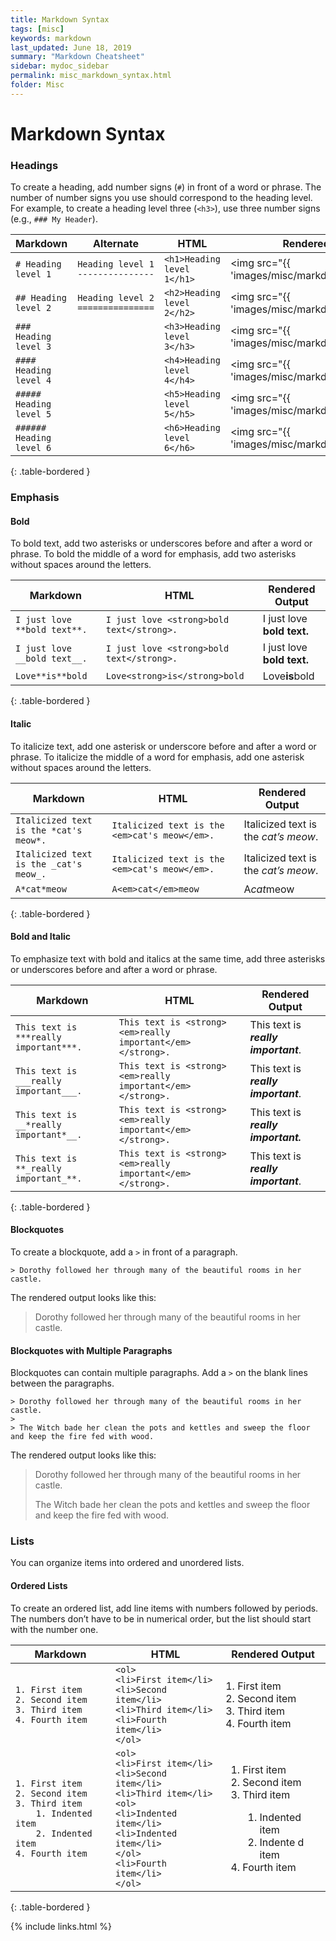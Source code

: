 ```yaml
---
title: Markdown Syntax
tags: [misc]
keywords: markdown
last_updated: June 18, 2019
summary: "Markdown Cheatsheet"
sidebar: mydoc_sidebar
permalink: misc_markdown_syntax.html
folder: Misc
---
```


Markdown Syntax
=====

### Headings

To create a heading, add number signs (`#`) in front of a word or phrase. The number of number signs you use should correspond to the heading level. For example, to create a heading level three (`<h3>`), use three number signs (e.g., `### My Header`).  

| **Markdown** | **Alternate** | **HTML** | **Rendered Output** |   
| ------------- | ------------- | ------------- | ------------- | 
| `# Heading level 1` | `Heading level 1`<br>`---------------` | `<h1>Heading level 1</h1>` | <img src="{{ 'images/misc/markdown/heading1.png' | relative_url }}" alt="heading1"> |   
|`## Heading level 2` | `Heading level 2`<br>`===============` | `<h2>Heading level 2</h2>` | <img src="{{ 'images/misc/markdown/heading2.png' | relative_url }}" alt="heading2"> | 
|`### Heading level 3` | | `<h3>Heading level 3</h3>` | <img src="{{ 'images/misc/markdown/heading3.png' | relative_url }}" alt="heading3"> |
|`#### Heading level 4` | | `<h4>Heading level 4</h4>` | <img src="{{ 'images/misc/markdown/heading4.png' | relative_url }}" alt="heading4"> |
|`##### Heading level 5` | | `<h5>Heading level 5</h5>` | <img src="{{ 'images/misc/markdown/heading5.png' | relative_url }}" alt="heading5"> |
|`###### Heading level 6` | | `<h6>Heading level 6</h6>` | <img src="{{ 'images/misc/markdown/heading6.png' | relative_url }}" alt="heading6"> |
{: .table-bordered }

### Emphasis 

#### Bold

To bold text, add two asterisks or underscores before and after a word or phrase. To bold the middle of a word for emphasis, add two asterisks without spaces around the letters.    

**Markdown** | **HTML** | **Rendered Output**  
------------- | ------------- | -----   
`I just love **bold text**.` | `I just love <strong>bold text</strong>.` | I just love <strong>bold text.</strong>  
`I just love __bold text__.` | `I just love <strong>bold text</strong>.` | I just love <strong>bold text.</strong>  
`Love**is**bold` | `Love<strong>is</strong>bold` | Love<strong>is</strong>bold  
{: .table-bordered }

#### Italic

To italicize text, add one asterisk or underscore before and after a word or phrase. To italicize the middle of a word for emphasis, add one asterisk without spaces around the letters.  

**Markdown** | **HTML** | **Rendered Output**  
------------- | ------------- | -----   
`Italicized text is the *cat's meow*.` | `Italicized text is the <em>cat's meow</em>.` | Italicized text is the <em>cat’s meow</em>.  
`Italicized text is the _cat's meow_.` | `Italicized text is the <em>cat's meow</em>.` | Italicized text is the <em>cat’s meow</em>.  
`A*cat*meow` | `A<em>cat</em>meow` | A<em>cat</em>meow  
{: .table-bordered }

#### Bold and Italic

To emphasize text with bold and italics at the same time, add three asterisks or underscores before and after a word or phrase.  

**Markdown** | **HTML** | **Rendered Output**  
------------- | ------------- | -----   
`This text is ***really important***.` | `This text is <strong><em>really important</em></strong>.` | This text is <strong><em>really important</em></strong>.  
`This text is ___really important___.` | `This text is <strong><em>really important</em></strong>.` | This text is <strong><em>really important</em></strong>.  
`This text is __*really important*__.` | `This text is <strong><em>really important</em></strong>.` | This text is <strong><em>really important.</em></strong>  
`This text is **_really important_**.` | `This text is <strong><em>really important</em></strong>.` | This text is <strong><em>really important</em></strong>.  
{: .table-bordered }

#### Blockquotes

To create a blockquote, add a `>` in front of a paragraph.  

`> Dorothy followed her through many of the beautiful rooms in her castle.`

The rendered output looks like this:  

> Dorothy followed her through many of the beautiful rooms in her castle.

#### Blockquotes with Multiple Paragraphs

Blockquotes can contain multiple paragraphs. Add a `>` on the blank lines between the paragraphs.  

`> Dorothy followed her through many of the beautiful rooms in her castle.`  
`>`  
`> The Witch bade her clean the pots and kettles and sweep the floor and keep the fire fed with wood.`  

The rendered output looks like this:

> Dorothy followed her through many of the beautiful rooms in her castle.
>
> The Witch bade her clean the pots and kettles and sweep the floor and keep the fire fed with wood.

### Lists

You can organize items into ordered and unordered lists.

#### Ordered Lists

To create an ordered list, add line items with numbers followed by periods. The numbers don’t have to be in numerical order, but the list should start with the number one.

**Markdown** | **HTML** | **Rendered Output**  
------------- | ------------- | -----   
`1. First item`<br>`2. Second item`<br>`3. Third item`<br>`4. Fourth item ` | `<ol>`<br>`<li>First item</li>`<br>`<li>Second item</li>`<br>`<li>Third item</li>`<br>`<li>Fourth item</li>`<br>`</ol> ` | 1. First item<br>2. Second item<br>3. Third item<br>4. Fourth item 
`1. First item`<br>`2. Second item`<br>`3. Third item`<br>`    1. Indented item`<br>`    2. Indented item`<br>`4. Fourth item ` | `<ol>`<br>`<li>First item</li>`<br>`<li>Second item</li>`<br>`<li>Third item</li>`<br>`<ol>`<br>`<li>Indented item</li>`<br>`<li>Indented item</li>`<br>`</ol>`<br>`<li>Fourth item</li>`<br>`</ol> ` | <ol><li>First item</li><li>Second item</li><li>Third item</li><ol><li>Indented item</li><li>Indente    d item</li></ol><li>Fourth item</li></ol> 
{: .table-bordered }

{% include links.html %}
